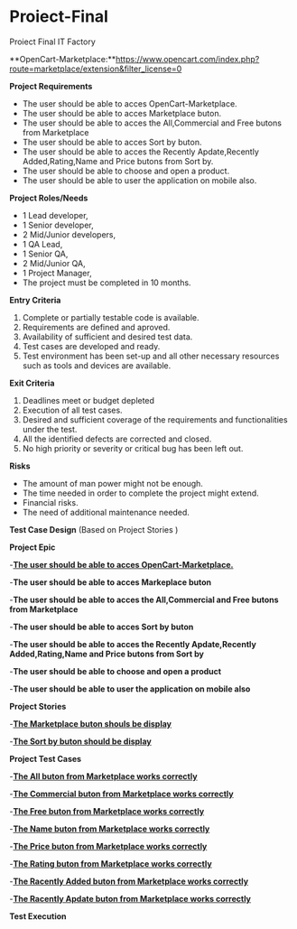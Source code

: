 # Proiect-Final
Proiect Final IT Factory

**OpenCart-Marketplace:**https://www.opencart.com/index.php?route=marketplace/extension&filter_license=0 

**Project Requirements**

 - The user should be able to acces OpenCart-Marketplace.
 - The user should be able to acces Marketplace buton.
 - The user should be able to acces the All,Commercial and Free butons from Marketplace
 - The user should be able to acces Sort by buton.
 - The user should be able to acces the Recently Apdate,Recently Added,Rating,Name and Price butons from Sort by.
 - The user should be able to choose and open a product.
 - The user should be able to user the application on mobile also.

**Project Roles/Needs**

 - 1 Lead developer,
 - 1 Senior developer,
 - 2 Mid/Junior developers,
 - 1 QA Lead,
 - 1 Senior QA,
 - 2 Mid/Junior QA,
 - 1 Project Manager,
 - The project must be completed in 10 months.

**Entry Criteria**

 1. Complete or partially testable code is available.
 2. Requirements are defined and aproved.
 3. Availability of sufficient and desired test data.
 4. Test cases are developed and ready.
 5. Test environment has been set-up and all other necessary resources such as tools and devices are available.

**Exit Criteria**

 1. Deadlines meet or budget depleted
 2. Execution of all test cases.
 3. Desired and sufficient coverage of the requirements and functionalities under the test.
 4. All the identified defects are corrected and closed.
 5. No high priority or severity or critical bug has been left out.

**Risks**

 - The amount of man power might not be enough.
 - The time needed in order to complete the project might extend.
 - Financial risks.
 - The need of additional maintenance needed.

**Test Case Design** (Based on Project Stories )

**Project Epic**

 -[**The user should be able to acces OpenCart-Marketplace.**](https://github.com/aura-81/Proiect-Final/blob/main/Epic-Acces%20OpenCart/2022-09-26%20(1).png)
 
 -**The user should be able to acces Markeplace buton**
 
 -**The user should be able to acces the All,Commercial and Free butons from Marketplace**
 
 -**The user should be able to acces Sort by buton**
 
 -**The user should be able to acces the Recently Apdate,Recently Added,Rating,Name and Price butons from Sort by**
 
 -**The user should be able to choose and open a product**
 
 -**The user should be able to user the application on mobile also**
 
 **Project Stories**
 
 -[**The Marketplace buton shouls be display**](https://github.com/aura-81/Proiect-Final/blob/main/Story%20Meketplace.png)
 
-[**The Sort by buton should be display**](https://github.com/aura-81/Proiect-Final/blob/main/Story%20Sort%20by.png)

**Project Test Cases**

-[**The All buton from Marketplace works correctly**](https://github.com/aura-81/Proiect-Final/blob/main/Test%20case%20All%20buton%20from%20Marketplace.png)

-[**The Commercial buton from Marketplace works correctly**](https://github.com/aura-81/Proiect-Final/blob/main/Test%20case%20Commercial%20from%20Marketplace.png)

-[**The Free buton from Marketplace works correctly**](https://github.com/aura-81/Proiect-Final/blob/main/Test%20case%20Free%20buton%20from%20Marketplace.png)

-[**The Name buton from Marketplace works correctly**](https://github.com/aura-81/Proiect-Final/blob/main/Test%20case%20Name%20from%20Marketplace.png)

-[**The Price buton from Marketplace works correctly**](https://github.com/aura-81/Proiect-Final/blob/main/Test%20case%20Price%20from%20Marketplace.png)

-[**The Rating buton from Marketplace works correctly**](https://github.com/aura-81/Proiect-Final/blob/main/Test%20case%20Rating%20from%20Marketplace.png)

-[**The Racently Added buton from Marketplace works correctly**](https://github.com/aura-81/Proiect-Final/blob/main/Test%20case%20Recently%20Added%20from%20Marketplace.png)

-[**The Racently Apdate buton from Marketplace works correctly**](https://github.com/aura-81/Proiect-Final/blob/main/Test%20case%20Recently%20Apdate%20from%20Marketplace.png)

**Test Execution**

